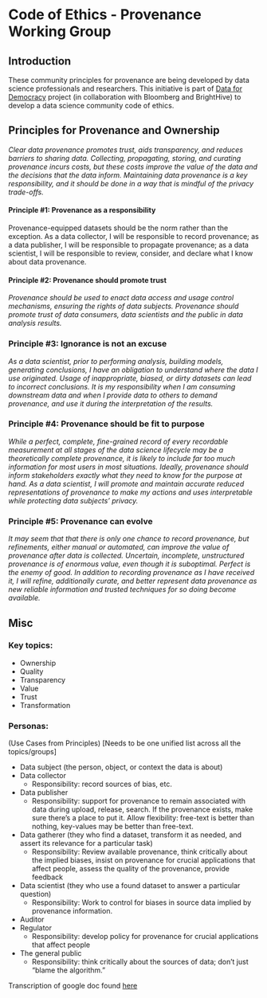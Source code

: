 # Code of Ethics - Provenance Working Group

## Introduction
These community principles for provenance are being developed by data science professionals and researchers. This initiative is part of [Data for Democracy](https://www.datafordemocracy.org/project/global-data-ethics-project) project (in collaboration with Bloomberg and BrightHive) to develop a data science community code of ethics.  




## Principles for Provenance and Ownership
_Clear data provenance promotes trust, aids transparency, and reduces barriers to sharing data. Collecting, propagating, storing, and curating provenance incurs costs, but these costs improve the value of the data and the decisions that the data inform.  Maintaining data provenance is a key responsibility, and it should be done in a way that is mindful of the privacy trade-offs._

#### Principle #1: Provenance as a responsibility
Provenance-equipped datasets should be the norm rather than the exception. As a data collector, I will be responsible to record provenance; as a data publisher, I will be responsible to propagate provenance; as a data scientist, I will be responsible to review, consider, and declare what I know about data provenance.

#### Principle #2: Provenance should promote trust
_Provenance should be used to enact data access and usage control mechanisms, ensuring the rights of data subjects. Provenance should promote trust of data consumers, data scientists and the public in data analysis results._

### Principle #3: Ignorance is not an excuse 
_As a data scientist, prior to performing analysis, building models, generating conclusions, I have an obligation to understand where the data I use originated. 
Usage of inappropriate, biased, or dirty datasets can lead to incorrect conclusions.  It is my responsibility when I am consuming downstream data and when I provide data to others to demand provenance, and use it during the interpretation of the results._

### Principle #4: Provenance should be fit to purpose
_While a perfect, complete, fine-grained record of every recordable measurement at all stages of the data science lifecycle may be a theoretically complete provenance, it is likely to include far too much information for most users in most situations.  Ideally, provenance should inform stakeholders exactly what they need to know for the purpose at hand.  As a data scientist, I will promote and maintain accurate reduced representations of provenance to make my actions and uses interpretable while protecting data subjects’ privacy._

### Principle #5: Provenance can evolve
_It may seem that that there is only one chance to record provenance, but refinements, either manual or automated, can improve the value of provenance after data is collected. Uncertain, incomplete, unstructured provenance is of enormous value, even though it is suboptimal. Perfect is the enemy of good. In addition to recording provenance as I have received it, I will refine, additionally curate, and better represent data provenance as new reliable information and trusted techniques for so doing become available._


## Misc

### Key topics:
* Ownership
* Quality
* Transparency
* Value
* Trust  
* Transformation

### Personas:
(Use Cases from Principles) [Needs to be one unified list across all the topics/groups]

* Data subject (the person, object, or context the data is about) 
* Data collector 
    * Responsibility: record sources of bias, etc.
* Data publisher
    * Responsibility: support for provenance to remain associated with data during upload, release, search.  If the provenance exists, make sure there’s a place to put it.  Allow flexibility: free-text is better than nothing, key-values may be better than free-text.
* Data gatherer (they who find a dataset, transform it as needed, and assert its relevance for a particular task)
    * Responsibility: Review available provenance, think critically about the implied biases, insist on provenance for crucial applications that affect people, assess the quality of the provenance, provide feedback
* Data scientist (they who use a found dataset to answer a particular question)
    * Responsibility: Work to control for biases in source data implied by provenance information.
* Auditor
* Regulator
    * Responsibility: develop policy for provenance for crucial applications that affect people
* The general public
    * Responsibility: think critically about the sources of data; don’t just “blame the algorithm.”  





Transcription of google doc found [here](https://docs.google.com/document/d/13yUs1iRLotlaMZ55p5-KFzRe4Hwj7iZ3DKkqfnGR93I/edit?ts=5c00789d#) 
